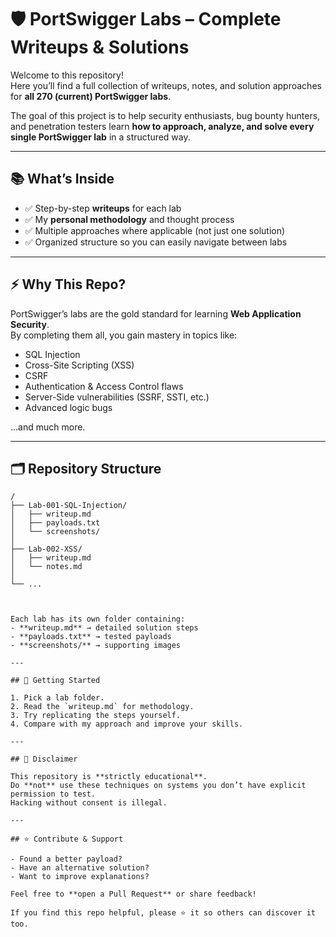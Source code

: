 
# 🛡️ PortSwigger Labs – Complete Writeups & Solutions

Welcome to this repository!  
Here you’ll find a full collection of writeups, notes, and solution approaches for **all 270 (current) PortSwigger labs**.  

The goal of this project is to help security enthusiasts, bug bounty hunters, and penetration testers learn **how to approach, analyze, and solve every single PortSwigger lab** in a structured way.

---

## 📚 What’s Inside

- ✅ Step-by-step **writeups** for each lab  
- ✅ My **personal methodology** and thought process  
- ✅ Multiple approaches where applicable (not just one solution)  
- ✅ Organized structure so you can easily navigate between labs  

---

## ⚡ Why This Repo?

PortSwigger’s labs are the gold standard for learning **Web Application Security**.  
By completing them all, you gain mastery in topics like:

- SQL Injection  
- Cross-Site Scripting (XSS)  
- CSRF  
- Authentication & Access Control flaws  
- Server-Side vulnerabilities (SSRF, SSTI, etc.)  
- Advanced logic bugs  

…and much more.

---

## 🗂️ Repository Structure

```text
/
├── Lab-001-SQL-Injection/
│   ├── writeup.md
│   ├── payloads.txt
│   └── screenshots/
│
├── Lab-002-XSS/
│   ├── writeup.md
│   └── notes.md
│
└── ...



Each lab has its own folder containing:
- **writeup.md** → detailed solution steps  
- **payloads.txt** → tested payloads  
- **screenshots/** → supporting images  

---

## 🚀 Getting Started

1. Pick a lab folder.  
2. Read the `writeup.md` for methodology.  
3. Try replicating the steps yourself.  
4. Compare with my approach and improve your skills.  

---

## 📌 Disclaimer

This repository is **strictly educational**.  
Do **not** use these techniques on systems you don’t have explicit permission to test.  
Hacking without consent is illegal.  

---

## ⭐ Contribute & Support

- Found a better payload?  
- Have an alternative solution?  
- Want to improve explanations?

Feel free to **open a Pull Request** or share feedback!  

If you find this repo helpful, please ⭐ it so others can discover it too.  
